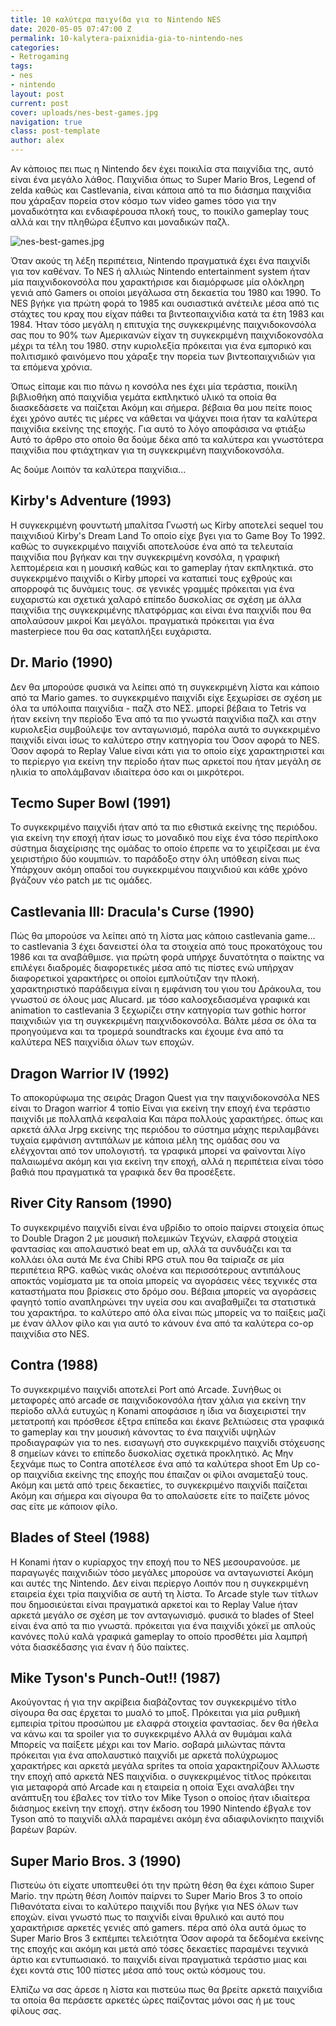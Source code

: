 ```yaml
---
title: 10 καλύτερα παιχνίδα για το Nintendo NES
date: 2020-05-05 07:47:00 Z
permalink: 10-kalytera-paixnidia-gia-to-nintendo-nes
categories:
- Retrogaming
tags:
- nes
- nintendo
layout: post
current: post
cover: uploads/nes-best-games.jpg
navigation: true
class: post-template
author: alex
---
```


Αν κάποιος πει πως η Nintendo δεν έχει ποικιλία στα παιχνίδια της,  αυτό είναι ένα μεγάλο λάθος.  Παιχνίδια όπως το Super Mario Bros,  Legend of zelda καθώς και Castlevania,  είναι κάποια από τα πιο  διάσημα παιχνίδια που χάραξαν πορεία στον κόσμο των video games τόσο για την μοναδικότητα και ενδιαφέρουσα πλοκή τους,  το ποικίλο gameplay τους αλλά και την πληθώρα έξυπνο και μοναδικών παζλ.

![nes-best-games.jpg](/site/uploads/nes-best-games.jpg)

Όταν ακούς τη λέξη περιπέτεια,  Nintendo πραγματικά έχει ένα παιχνίδι για τον καθέναν.  Το NES ή αλλιώς Nintendo entertainment system ήταν μία παιχνιδοκονσόλα που χαρακτήρισε και διαμόρφωσε μία ολόκληρη γενιά από Gamers οι οποίοι μεγάλωσα στη δεκαετία του 1980 και 1990. Το NES  βγήκε για πρώτη φορά το 1985 και ουσιαστικά ανέτειλε μέσα από τις στάχτες του κραχ που είχαν πάθει τα βιντεοπαιχνίδια κατά τα έτη 1983 και 1984. Ήταν τόσο μεγάλη η επιτυχία της συγκεκριμένης παιχνιδοκονσόλα σας που το 90% των Αμερικανών είχαν τη συγκεκριμένη παιχνιδοκονσόλα μέχρι τα τέλη του 1980.  στην κυριολεξία πρόκειται για ένα εμπορικό και πολιτισμικό φαινόμενο που χάραξε την πορεία  των βιντεοπαιχνιδιών για τα επόμενα χρόνια.

Όπως είπαμε και πιο πάνω η κονσόλα nes έχει μία τεράστια,  ποικίλη βιβλιοθήκη από παιχνίδια γεμάτα εκπληκτικό υλικό τα οποία θα διασκεδάσετε να παίζεται Ακόμη και σήμερα.  βέβαια θα μου πείτε ποιος έχει χρόνο αυτές τις μέρες να κάθεται να ψάχνει ποια ήταν τα καλύτερα παιχνίδια εκείνης της εποχής. Για αυτό το λόγο αποφάσισα να φτιάξω Αυτό το άρθρο στο οποίο θα δούμε δέκα από τα καλύτερα και γνωστότερα παιχνίδια που φτιάχτηκαν για τη συγκεκριμένη παιχνιδοκονσόλα.

Ας δούμε Λοιπόν τα καλύτερα παιχνίδια…

## Kirby's Adventure (1993)

Η συγκεκριμένη φουντωτή μπαλίτσα Γνωστή ως Kirby  αποτελεί sequel του παιχνιδιού Kirby's Dream Land Το οποίο είχε βγει για το Game Boy Το 1992.  καθώς το συγκεκριμένο παιχνίδι αποτελούσε ένα από τα τελευταία παιχνίδια που βγήκαν και την συγκεκριμένη κονσόλα,  η γραφική λεπτομέρεια και η μουσική καθώς και το gameplay ήταν εκπληκτικά.  στο συγκεκριμένο παιχνίδι ο Kirby  μπορεί να καταπιεί τους εχθρούς και απορροφά τις δυνάμεις τους.  σε γενικές γραμμές πρόκειται για ένα ευχαριστώ και σχετικά χαλαρό επίπεδο δυσκολίας σε σχέση με άλλα παιχνίδια της συγκεκριμένης πλατφόρμας και είναι ένα παιχνίδι που θα απολαύσουν μικροί Και μεγάλοι.  πραγματικά πρόκειται για ένα masterpiece που θα σας καταπλήξει ευχάριστα.

## Dr. Mario (1990)

Δεν θα μπορούσε φυσικά να λείπει από τη συγκεκριμένη λίστα και κάποιο από τα Mario games.  το συγκεκριμένο παιχνίδι είχε ξεχωρίσει σε σχέση με όλα τα υπόλοιπα παιχνίδια -  παζλ στο ΝΕΣ.  μπορεί βέβαια το Tetris να ήταν εκείνη την περίοδο Ένα από τα πιο γνωστά παιχνίδια παζλ και στην κυριολεξία συμβούλεψε τον ανταγωνισμό,  παρόλα αυτά το συγκεκριμένο παιχνίδι είναι ίσως το καλύτερο στην κατηγορία του Όσον αφορά το NES.  Όσον αφορά το Replay Value είναι κάτι για το οποίο είχε χαρακτηριστεί και το περίεργο για εκείνη την περίοδο ήταν πως αρκετοί που ήταν μεγάλη σε ηλικία το απολάμβαναν ιδιαίτερα όσο και οι μικρότεροι. 

## Tecmo Super Bowl (1991)
Το συγκεκριμένο παιχνίδι ήταν από τα πιο εθιστικά εκείνης της περιόδου. για εκείνη την εποχή ήταν ίσως το μοναδικό που είχε ένα τόσο περίπλοκο σύστημα διαχείρισης της ομάδας το οποίο έπρεπε να το χειρίζεσαι με ένα χειριστήριο δύο κουμπιών.  το παράδοξο στην όλη υπόθεση είναι πως Υπάρχουν ακόμη οπαδοί του συγκεκριμένου παιχνιδιού και κάθε χρόνο βγάζουν νέο patch με τις ομάδες. 

## Castlevania III: Dracula's Curse (1990)

Πώς θα μπορούσε να λείπει από τη λίστα μας κάποιο  castlevania game…  το castlevania 3 έχει δανειστεί όλα τα στοιχεία από τους προκατόχους του 1986 και τα αναβάθμισε.  για πρώτη φορά υπήρχε δυνατότητα ο παίκτης να επιλέγει διαδρομές διαφορετικές μέσα από τις πίστες ενώ υπήρχαν διαφορετικοί χαρακτήρες  οι οποίοι εμπλούτιζαν την πλοκή.  χαρακτηριστικό παράδειγμα είναι η εμφάνιση του γιου του Δράκουλα,  του γνωστού σε όλους μας Alucard.  με τόσο καλοσχεδιασμένα γραφικά και animation  το castlevania 3 ξεχωρίζει στην κατηγορία των gothic horror παιχνιδιών για τη συγκεκριμένη παιχνιδοκονσόλα.  Βάλτε μέσα σε όλα τα προηγούμενα και τα τρομερά soundtracks και έχουμε ένα από τα καλύτερα NES παιχνίδια όλων των εποχών.

## Dragon Warrior IV (1992)

Το αποκορύφωμα της σειράς Dragon Quest για την παιχνιδοκονσόλα NES  είναι το Dragon warrior 4 τοπίο Είναι για εκείνη την εποχή ένα τεράστιο παιχνίδι με πολλαπλά κεφαλαία Και πάρα πολλούς χαρακτήρες.  όπως και αρκετά άλλα Jrpg  εκείνης της περιόδου το σύστημα μάχης περιλαμβάνει τυχαία εμφάνιση αντιπάλων με κάποια μέλη της ομάδας σου να ελέγχονται από τον υπολογιστή.  τα γραφικά μπορεί να φαίνονται λίγο παλαιωμένα ακόμη και για εκείνη την εποχή,  αλλά η περιπέτεια είναι τόσο βαθιά που πραγματικά τα γραφικά δεν θα προσέξετε. 

## River City Ransom (1990)

Το συγκεκριμένο παιχνίδι είναι ένα υβρίδιο το οποίο παίρνει στοιχεία όπως το Double Dragon 2 με μουσική πολεμικών Τεχνών,  ελαφρά στοιχεία φαντασίας και απολαυστικό beat em up,  αλλά τα συνδυάζει και τα κολλάει όλα αυτά  Με ένα Chibi RPG στυλ  που θα ταίριαζε σε μία περιπέτεια RPG.  καθώς νικάς ολοένα και περισσότερους αντιπάλους  αποκτάς νομίσματα με τα οποία μπορείς να αγοράσεις νέες τεχνικές στα καταστήματα που βρίσκεις στο δρόμο σου.  Βέβαια μπορείς να αγοράσεις φαγητό τοπίο αναπληρώνει την υγεία σου και αναβαθμίζει τα στατιστικά του χαρακτήρα.  το καλύτερο από όλα είναι πώς μπορείς να το παίξεις μαζί με έναν άλλον φίλο και για αυτό το κάνουν ένα από τα καλύτερα co-op παιχνίδια στο NES.

## Contra (1988)

Το συγκεκριμένο παιχνίδι αποτελεί Port από Arcade.  Συνήθως οι μεταφορές από arcade σε παιχνιδοκονσόλα  ήταν χάλια για εκείνη την περίοδο αλλά ευτυχώς η Konami  αποφάσισε η ίδια να διαχειριστεί την μετατροπή και πρόσθεσε έξτρα επίπεδα και έκανε βελτιώσεις στα γραφικά το gameplay και την μουσική κάνοντας το ένα παιχνίδι υψηλών προδιαγραφών για το nes. εισαγωγή στο συγκεκριμένο παιχνίδι  στόχευσης 8 σημείων κάνει το επίπεδο δυσκολίας σχετικά προκλητικό. Ας  Μην ξεχνάμε πως το Contra   αποτέλεσε ένα από τα καλύτερα shoot Em Up co-op παιχνίδια εκείνης της εποχής που έπαιζαν οι φίλοι αναμεταξύ τους.  Ακόμη και μετά από τρεις δεκαετίες,  το συγκεκριμένο παιχνίδι παίζεται Ακόμη και σήμερα και σίγουρα θα το απολαύσετε είτε το παίζετε μόνος σας είτε με κάποιον φίλο. 

## Blades of Steel (1988)

Η Konami  ήταν ο κυρίαρχος την εποχή που το NES μεσουρανούσε.  με παραγωγές παιχνιδιών τόσο μεγάλες μπορούσε να ανταγωνιστεί Ακόμη και αυτές της Nintendo.  Δεν είναι περίεργο Λοιπόν που η συγκεκριμένη εταιρεία έχει τρία παιχνίδια σε αυτή τη λίστα. Το Arcade style των τίτλων που δημοσιεύεται είναι πραγματικά αρκετοί και το Replay Value ήταν αρκετά μεγάλο σε σχέση με τον ανταγωνισμό.  φυσικά το blades of Steel είναι ένα από τα πιο γνωστά.  πρόκειται για ένα παιχνίδι χόκεϊ με απλούς κανόνες πολύ καλά γραφικά gameplay το οποίο προσθέτει μία λαμπρή νότα διασκέδασης για έναν ή δύο παίκτες. 

## Mike Tyson's Punch-Out!! (1987)

Ακούγοντας ή για την ακρίβεια διαβάζοντας τον συγκεκριμένο τίτλο σίγουρα θα σας έρχεται το μυαλό το μποξ. Πρόκειται για μία ρυθμική εμπειρία τρίτου προσώπου με ελαφρά στοιχεία φαντασίας.  δεν θα ήθελα να κάνω και τα spoiler για το συγκεκριμένο Αλλά αν θυμάμαι καλά Μπορείς να παίξετε μέχρι και τον Mario.  σοβαρά μιλώντας πάντα πρόκειται για ένα απολαυστικό παιχνίδι με αρκετά πολύχρωμος χαρακτήρες και αρκετά μεγάλα sprites τα οποία χαρακτηρίζουν Άλλωστε την εποχή από αρκετά NES παιχνίδια.  ο συγκεκριμένος τίτλος πρόκειται για μεταφορά από Arcade και η εταιρεία η οποία Έχει αναλάβει την ανάπτυξη του έβαλες τον τίτλο τον Mike Tyson ο οποίος ήταν ιδιαίτερα διάσημος εκείνη την εποχή.  στην έκδοση του 1990 Nintendo έβγαλε τον Tyson από το παιχνίδι  αλλά παραμένει ακόμη ένα  αδιαφιλονίκητο παιχνίδι βαρέων βαρών.

## Super Mario Bros. 3 (1990)

Πιστεύω ότι είχατε υποπτευθεί ότι την πρώτη θέση θα έχει κάποιο Super Mario.  την πρώτη θέση Λοιπόν παίρνει το Super Mario Bros 3 το οποίο Πιθανότατα είναι το καλύτερο παιχνίδι που βγήκε για NES όλων των εποχών.  είναι γνωστό πως το παιχνίδι είναι θρυλικό και αυτό που χαρακτήρισε αρκετές γενιές από gamers.  πέρα από όλα αυτά όμως το Super Mario Bros 3 εκπέμπει τελειότητα Όσον αφορά τα δεδομένα εκείνης της εποχής και ακόμη και μετά από τόσες δεκαετίες παραμένει τεχνικά άρτιο και εντυπωσιακό.  το παιχνίδι είναι πραγματικά τεράστιο μιας και έχει κοντά  στις 100 πίστες μέσα από τους οκτώ κόσμους του. 

Ελπίζω να σας άρεσε η λίστα και  πιστεύω πως θα βρείτε  αρκετά παιχνίδια τα οποία θα περάσετε αρκετές ώρες παίζοντας μόνοι σας ή με τους φίλους σας.
